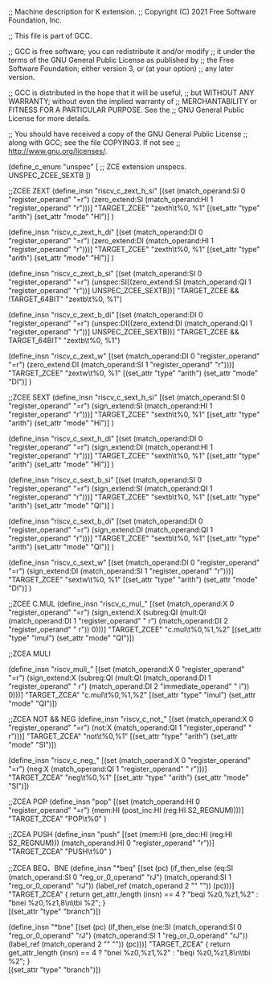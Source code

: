 ;; Machine description for K extension.
;; Copyright (C) 2021 Free Software Foundation, Inc.

;; This file is part of GCC.

;; GCC is free software; you can redistribute it and/or modify
;; it under the terms of the GNU General Public License as published by
;; the Free Software Foundation; either version 3, or (at your option)
;; any later version.

;; GCC is distributed in the hope that it will be useful,
;; but WITHOUT ANY WARRANTY; without even the implied warranty of
;; MERCHANTABILITY or FITNESS FOR A PARTICULAR PURPOSE.  See the
;; GNU General Public License for more details.

;; You should have received a copy of the GNU General Public License
;; along with GCC; see the file COPYING3.  If not see
;; <http://www.gnu.org/licenses/>.

(define_c_enum "unspec" [
  ;; ZCE extension unspecs.
  UNSPEC_ZCEE_SEXTB
])


;;ZCEE ZEXT
(define_insn "riscv_c_zext_h_si"
  [(set (match_operand:SI		  0 "register_operand" "=r")
	(zero_extend:SI (match_operand:HI 1 "register_operand" "r")))]
  "TARGET_ZCEE"
  "zexth\t%0, %1"
  [(set_attr "type" "arith")
   (set_attr "mode" "HI")]
)

(define_insn "riscv_c_zext_h_di"
  [(set (match_operand:DI		  0 "register_operand" "=r")
	(zero_extend:DI (match_operand:HI 1 "register_operand" "r")))]
  "TARGET_ZCEE"
  "zexth\t%0, %1"
  [(set_attr "type" "arith")
   (set_attr "mode" "HI")]
)

(define_insn "riscv_c_zext_b_si"
  [(set (match_operand:SI		  0 "register_operand" "=r")
	      (unspec:SI[(zero_extend:SI 
                    (match_operand:QI 1 "register_operand" "r"))]
                    UNSPEC_ZCEE_SEXTB))]
  "TARGET_ZCEE && !TARGET_64BIT"
  "zextb\t%0, %1")

(define_insn "riscv_c_zext_b_di"
  [(set (match_operand:DI		  0 "register_operand" "=r")
	      (unspec:DI[(zero_extend:DI 
                    (match_operand:QI 1 "register_operand" "r"))]
                    UNSPEC_ZCEE_SEXTB))]
  "TARGET_ZCEE && TARGET_64BIT"
  "zextb\t%0, %1")

(define_insn "riscv_c_zext_w"
  [(set (match_operand:DI		  0 "register_operand" "=r")
	(zero_extend:DI (match_operand:SI 1 "register_operand" "r")))]
  "TARGET_ZCEE"
  "zextw\t%0, %1"
  [(set_attr "type" "arith")
   (set_attr "mode" "DI")]
)

;;ZCEE SEXT
(define_insn "riscv_c_sext_h_si"
  [(set (match_operand:SI		  0 "register_operand" "=r")
	(sign_extend:SI (match_operand:HI 1 "register_operand" "r")))]
  "TARGET_ZCEE"
  "sexth\t%0, %1"
  [(set_attr "type" "arith")
   (set_attr "mode" "HI")]
)

(define_insn "riscv_c_sext_h_di"
  [(set (match_operand:DI		  0 "register_operand" "=r")
	(sign_extend:DI (match_operand:HI 1 "register_operand" "r")))]
  "TARGET_ZCEE"
  "sexth\t%0, %1"
  [(set_attr "type" "arith")
   (set_attr "mode" "HI")]
)

(define_insn "riscv_c_sext_b_si"
  [(set (match_operand:SI		  0 "register_operand" "=r")
	(sign_extend:SI (match_operand:QI 1 "register_operand" "r")))]
  "TARGET_ZCEE"
  "sextb\t%0, %1"
  [(set_attr "type" "arith")
   (set_attr "mode" "QI")]
)

(define_insn "riscv_c_sext_b_di"
  [(set (match_operand:DI		  0 "register_operand" "=r")
	(sign_extend:DI (match_operand:QI 1 "register_operand" "r")))]
  "TARGET_ZCEE"
  "sextb\t%0, %1"
  [(set_attr "type" "arith")
   (set_attr "mode" "QI")]
)

(define_insn "riscv_c_sext_w"
  [(set (match_operand:DI		  0 "register_operand" "=r")
	(sign_extend:DI (match_operand:SI 1 "register_operand" "r")))]
  "TARGET_ZCEE"
  "sextw\t%0, %1"
  [(set_attr "type" "arith")
   (set_attr "mode" "DI")]
)

;;ZCEE C.MUL
(define_insn "riscv_c_mul_<mode>"
  [(set (match_operand:X                       0 "register_operand" "=r")
	(sign_extend:X
	  (subreg:QI (mult:QI (match_operand:DI 1 "register_operand" " r")
			      (match_operand:DI 2 "register_operand" " r"))
		     0)))]
  "TARGET_ZCEE"
  "c.mul\t%0,%1,%2"
  [(set_attr "type" "imul")
   (set_attr "mode" "QI")])

;;ZCEA MULI

(define_insn "riscv_muli_<mode>"
  [(set (match_operand:X                       0 "register_operand" "=r")
	(sign_extend:X
	  (subreg:QI (mult:QI (match_operand:DI 1 "register_operand" " r")
			      (match_operand:DI 2 "immediate_operand" " i"))
		     0)))]
  "TARGET_ZCEA"
  "c.mul\t%0,%1,%2"
  [(set_attr "type" "imul")
   (set_attr "mode" "QI")])


;;ZCEA NOT && NEG
(define_insn "riscv_c_not_<mode>"
  [(set (match_operand:X         0 "register_operand" "=r")
	(not:X (match_operand:QI 1 "register_operand" " r")))]
  "TARGET_ZCEA"
  "not\t%0,%1"
  [(set_attr "type" "arith")
   (set_attr "mode" "SI")])

(define_insn "riscv_c_neg_<mode>"
  [(set (match_operand:X         0 "register_operand" "=r")
	(neg:X (match_operand:QI 1 "register_operand" " r")))]
  "TARGET_ZCEA"
  "neg\t%0,%1"
  [(set_attr "type" "arith")
   (set_attr "mode" "SI")])


;;ZCEA  POP
(define_insn "pop"
  [(set (match_operand:HI 0 "register_operand" "=r")
	(mem:HI (post_inc:HI (reg:HI S2_REGNUM))))]
  "TARGET_ZCEA"
  "POP\t%0"
  )

;;ZCEA  PUSH
(define_insn "push"
  [(set (mem:HI (pre_dec:HI (reg:HI S2_REGNUM)))
	(match_operand:HI 0 "register_operand" "r"))]
  "TARGET_ZCEA"
  "PUSH\t%0"
  )

;;ZCEA BEQ、BNE
(define_insn "*beq"
  [(set (pc)
        (if_then_else (eq:SI (match_operand:SI 0 "reg_or_0_operand" "rJ")
                             (match_operand:SI 1 "reg_or_0_operand" "rJ"))
                      (label_ref (match_operand 2 "" ""))
                      (pc)))]
  "TARGET_ZCEA"
{
  return get_attr_length (insn) == 4
        ? "beqi     %z0,%z1,%2"
        : "bnei    %z0,%z1,8\n\tbi     %2";
}  
  [(set_attr "type" "branch")])

(define_insn "*bne"
  [(set (pc)
        (if_then_else (ne:SI (match_operand:SI 0 "reg_or_0_operand" "rJ")
                             (match_operand:SI 1 "reg_or_0_operand" "rJ"))
                      (label_ref (match_operand 2 "" ""))
                      (pc)))]
  "TARGET_ZCEA"
{
  return get_attr_length (insn) == 4
        ? "bnei    %z0,%z1,%2"
        : "beqi     %z0,%z1,8\n\tbi     %2";
}  
  [(set_attr "type" "branch")])
